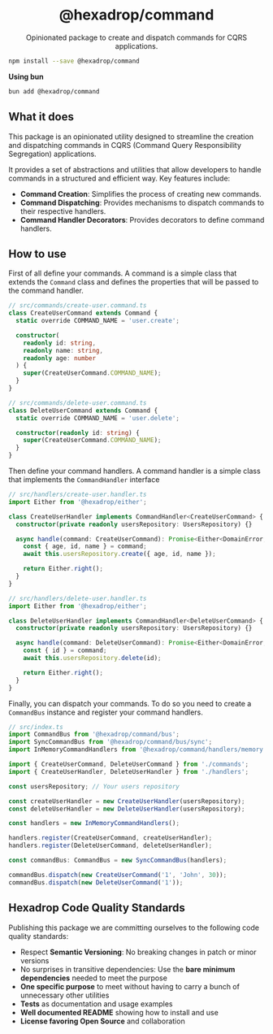 <h1 align="center">
  @hexadrop/command
</h1>

<p align="center">
  Opinionated package to create and dispatch commands for CQRS applications.
</p>

```bash
npm install --save @hexadrop/command
```

**Using bun**

```bash
bun add @hexadrop/command
```

## What it does

This package is an opinionated utility designed to streamline the creation and dispatching
commands in CQRS (Command Query Responsibility Segregation) applications.

It provides a set of abstractions and utilities that allow developers to handle commands in a structured and efficient
way.
Key features include:

-   **Command Creation**: Simplifies the process of creating new commands.
-   **Command Dispatching**: Provides mechanisms to dispatch commands to their respective handlers.
-   **Command Handler Decorators**: Provides decorators to define command handlers.

## How to use

First of all define your commands. A command is a simple class that extends the `Command` class and defines
the properties that will be passed to the command handler.

```typescript
// src/commands/create-user.command.ts
class CreateUserCommand extends Command {
  static override COMMAND_NAME = 'user.create';

  constructor(
    readonly id: string,
    readonly name: string,
    readonly age: number
  ) {
    super(CreateUserCommand.COMMAND_NAME);
  }
}
```

```typescript
// src/commands/delete-user.command.ts
class DeleteUserCommand extends Command {
  static override COMMAND_NAME = 'user.delete';

  constructor(readonly id: string) {
    super(CreateUserCommand.COMMAND_NAME);
  }
}
```

Then define your command handlers. A command handler is a simple class that implements the `CommandHandler` interface

```typescript
// src/handlers/create-user.handler.ts
import Either from '@hexadrop/either';

class CreateUserHandler implements CommandHandler<CreateUserCommand> {
  constructor(private readonly usersRepository: UsersRepository) {}

  async handle(command: CreateUserCommand): Promise<Either<DomainError, void>> {
    const { age, id, name } = command;
    await this.usersRepository.create({ age, id, name });

    return Either.right();
  }
}
```

```typescript
// src/handlers/delete-user.handler.ts
import Either from '@hexadrop/either';

class DeleteUserHandler implements CommandHandler<DeleteUserCommand> {
  constructor(private readonly usersRepository: UsersRepository) {}

  async handle(command: DeleteUserCommand): Promise<Either<DomainError, void>> {
    const { id } = command;
    await this.usersRepository.delete(id);

    return Either.right();
  }
}
```

Finally, you can dispatch your commands. To do so you need to create a `CommandBus` instance and register your command
handlers.

```typescript
// src/index.ts
import CommandBus from '@hexadrop/command/bus';
import SyncCommandBus from '@hexadrop/command/bus/sync';
import InMemoryCommandHandlers from '@hexadrop/command/handlers/memory';

import { CreateUserCommand, DeleteUserCommand } from './commands';
import { CreateUserHandler, DeleteUserHandler } from './handlers';

const usersRepository; // Your users repository

const createUserHandler = new CreateUserHandler(usersRepository);
const deleteUserHandler = new DeleteUserHandler(usersRepository);

const handlers = new InMemoryCommandHandlers();

handlers.register(CreateUserCommand, createUserHandler);
handlers.register(DeleteUserCommand, deleteUserHandler);

const commandBus: CommandBus = new SyncCommandBus(handlers);

commandBus.dispatch(new CreateUserCommand('1', 'John', 30));
commandBus.dispatch(new DeleteUserCommand('1'));
```

## Hexadrop Code Quality Standards

Publishing this package we are committing ourselves to the following code quality standards:

-   Respect **Semantic Versioning**: No breaking changes in patch or minor versions
-   No surprises in transitive dependencies: Use the **bare minimum dependencies** needed to meet the purpose
-   **One specific purpose** to meet without having to carry a bunch of unnecessary other utilities
-   **Tests** as documentation and usage examples
-   **Well documented README** showing how to install and use
-   **License favoring Open Source** and collaboration
